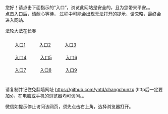 您好！请点击下面指示的“入口”，浏览此网站是安全的，且为您带来平安。。 <br/>
点击入口后，请耐心等待， 过程中可能会出现无法打开的提示，请忽略，最终会进入网站. </br>

法轮大法在长春<br/>
<div style="padding:10px"><a style="margin:20px" target="_blank" href="https://d17655pqj2gmmq.cloudfront.net/2Qpsp?sltdzfzg" id="ccLink1" rel="nofollow">入口1</a> <a target="_blank" style="margin:20px" href="https://d3mz8l3b115lxl.cloudfront.net/2Qpsp?yzgzays" id="ccLink2" rel="nofollow">入口2</a> <a style="margin:20px" target="_blank" href="https://d23v3iujr5fjey.cloudfront.net/2Qpsp?fucfzahl" id="ccLink3" rel="nofollow">入口3</a></div>

<div style="padding:10px" ><a style="margin:20px" target="_blank" href="https://d17655pqj2gmmq.cloudfront.net/2Qpsp?sltdzfzg" id="ccLink4" rel="nofollow">入口4</a> <a style="margin:20px" href="https://d3mz8l3b115lxl.cloudfront.net/2Qpsp?yzgzays" target="_blank" id="ccLink5" rel="nofollow">入口5</a> <a style="margin:20px" href="https://d23v3iujr5fjey.cloudfront.net/2Qpsp?fucfzahl" target="_blank" id="ccLink6" rel="nofollow">入口6</a></div>

<div style="padding:10px"><a style="margin:20px" target="_blank" href="https://d17655pqj2gmmq.cloudfront.net/2Qpsp?sltdzfzg" id="ccLink7" rel="nofollow">入口7</a> <a style="margin:20px" href="https://d3mz8l3b115lxl.cloudfront.net/2Qpsp?yzgzays" target="_blank" id="ccLink8" rel="nofollow">入口8</a> <a style="margin:20px" target="_blank" href="https://d23v3iujr5fjey.cloudfront.net/2Qpsp?fucfzahl" id="ccLink9" rel="nofollow">入口9</a></div>

<br/>



请复制并记住免翻墙网址 https://github.com/yntd/changchunzx (http后一定要加s)，在电脑或手机的浏览器均可访问。。<br/>

微信如提示停止访问该网页，须先点击右上角，选择浏览器打开。
